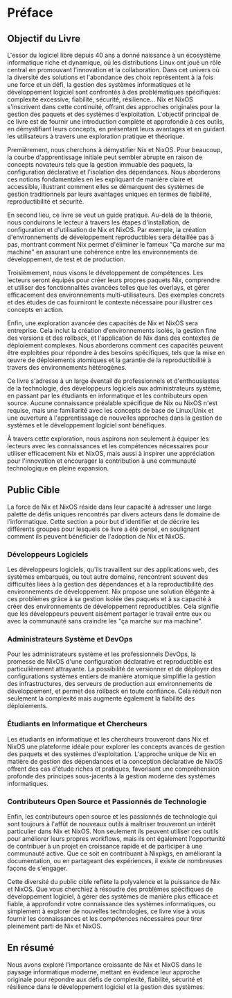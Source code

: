 # Préface

## Objectif du Livre

L'essor du logiciel libre depuis 40 ans a donné naissance à un écosystème informatique riche et dynamique, où les distributions Linux ont joué un rôle central en promouvant l'innovation et la collaboration. Dans cet univers où la diversité des solutions et l'abondance des choix représentent à la fois une force et un défi, la gestion des systèmes informatiques et le développement logiciel sont confrontés à des problématiques spécifiques: complexité excessive, fiabilité, sécurité, résilience... Nix et NixOS s'inscrivent dans cette continuité, offrant des approches originales pour la gestion des paquets et des systèmes d'exploitation. L'objectif principal de ce livre est de fournir une introduction complète et approfondie à ces outils, en démystifiant leurs concepts, en présentant leurs avantages et en guidant les utilisateurs à travers une exploration pratique et théorique.

Premièrement, nous cherchons à démystifier Nix et NixOS. Pour beaucoup, la courbe d'apprentissage initiale peut sembler abrupte en raison de concepts novateurs tels que la gestion immuable des paquets, la configuration déclarative et l'isolation des dépendances. Nous aborderons ces notions fondamentales en les expliquant de manière claire et accessible, illustrant comment elles se démarquent des systèmes de gestion traditionnels par leurs avantages uniques en termes de fiabilité, reproductibilité et sécurité.

En second lieu, ce livre se veut un guide pratique. Au-delà de la théorie, nous conduirons le lecteur à travers les étapes d'installation, de configuration et d'utilisation de Nix et NixOS. Par exemple, la création d'environnements de développement reproductibles sera détaillée pas à pas, montrant comment Nix permet d'éliminer le fameux "Ça marche sur ma machine" en assurant une cohérence entre les environnements de développement, de test et de production.

Troisièmement, nous visons le développement de compétences. Les lecteurs seront équipés pour créer leurs propres paquets Nix, comprendre et utiliser des fonctionnalités avancées telles que les overlays, et gérer efficacement des environnements multi-utilisateurs. Des exemples concrets et des études de cas fourniront le contexte nécessaire pour illustrer ces concepts en action.

Enfin, une exploration avancée des capacités de Nix et NixOS sera entreprise. Cela inclut la création d'environnements isolés, la gestion fine des versions et des rollback, et l'application de Nix dans des contextes de déploiement complexes. Nous aborderons comment ces capacités peuvent être exploitées pour répondre à des besoins spécifiques, tels que la mise en œuvre de déploiements atomiques et la garantie de la reproductibilité à travers des environnements hétérogènes.

Ce livre s'adresse à un large éventail de professionnels et d'enthousiastes de la technologie, des développeurs logiciels aux administrateurs système, en passant par les étudiants en informatique et les contributeurs open source. Aucune connaissance préalable spécifique de Nix ou NixOS n'est requise, mais une familiarité avec les concepts de base de Linux/Unix et une ouverture à l'apprentissage de nouvelles approches dans la gestion de systèmes et le développement logiciel sont bénéfiques.

À travers cette exploration, nous aspirons non seulement à équiper les lecteurs avec les connaissances et les compétences nécessaires pour utiliser efficacement Nix et NixOS, mais aussi à inspirer une appréciation pour l'innovation et encourager la contribution à une communauté technologique en pleine expansion.

## Public Cible

La force de Nix et NixOS réside dans leur capacité à adresser une large palette de défis uniques rencontrés par divers acteurs dans le domaine de l’informatique. Cette section a pour but d'identifier et de décrire les différents groupes pour lesquels ce livre a été pensé, en soulignant comment ils peuvent bénéficier de l'adoption de Nix et NixOS.

### Développeurs Logiciels

Les développeurs logiciels, qu'ils travaillent sur des applications web, des systèmes embarqués, ou tout autre domaine, rencontrent souvent des difficultés liées à la gestion des dépendances et à la reproductibilité des environnements de développement. Nix propose une solution élégante à ces problèmes grâce à sa gestion isolée des paquets et à sa capacité à créer des environnements de développement reproductibles. Cela signifie que les développeurs peuvent aisément partager le travail entre eux ou avec la communauté sans craindre les "ça marche sur ma machine". 

### Administrateurs Système et DevOps

Pour les administrateurs système et les professionnels DevOps, la promesse de NixOS d'une configuration déclarative et reproductible est particulièrement attrayante. La possibilité de versionner et de déployer des configurations systèmes entiers de manière atomique simplifie la gestion des infrastructures, des serveurs de production aux environnements de développement, et permet des rollback en toute confiance. Cela réduit non seulement la complexité mais augmente également la fiabilité des déploiements.

### Étudiants en Informatique et Chercheurs

Les étudiants en informatique et les chercheurs trouveront dans Nix et NixOS une plateforme idéale pour explorer les concepts avancés de gestion des paquets et des systèmes d'exploitation. L'approche unique de Nix en matière de gestion des dépendances et la conception déclarative de NixOS offrent des cas d'étude riches et pratiques, favorisant une compréhension profonde des principes sous-jacents à la gestion moderne des systèmes informatiques.

### Contributeurs Open Source et Passionnés de Technologie

Enfin, les contributeurs open source et les passionnés de technologie qui sont toujours à l'affût de nouveaux outils à maîtriser trouveront un intérêt particulier dans Nix et NixOS. Non seulement ils peuvent utiliser ces outils pour améliorer leurs propres workflows, mais ils ont également l'opportunité de contribuer à un projet en croissance rapide et de participer à une communauté active. Que ce soit en contribuant à Nixpkgs, en améliorant la documentation, ou en partageant des expériences, il existe de nombreuses façons de s'engager.

Cette diversité du public cible reflète la polyvalence et la puissance de Nix et NixOS. Que vous cherchiez à résoudre des problèmes spécifiques de développement logiciel, à gérer des systèmes de manière plus efficace et fiable, à approfondir votre connaissance des systèmes informatiques, ou simplement à explorer de nouvelles technologies, ce livre vise à vous fournir les connaissances et les compétences nécessaires pour tirer pleinement parti de Nix et NixOS.

## En résumé

Nous avons exploré l'importance croissante de Nix et NixOS dans le paysage informatique moderne, mettant en évidence leur approche originale pour répondre aux défis de complexité, fiabilité, sécurité et résilience dans le développement logiciel et la gestion des systèmes.
